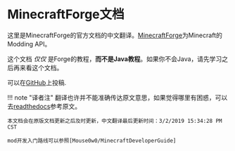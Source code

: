 MinecraftForge文档
==================

这里是MinecraftForge的官方文档的中文翻译。[MinecraftForge]为Minecraft的Modding API。

这个文档 _仅仅_ 是Forge的教程，**而不是Java教程**。如果你不会Java，请先学习之后再来看这个文档。

可以在[GitHub]上投稿.

!!! note "译者注"
    翻译也许并不能准确传达原文意思，如果觉得哪里有困惑，可以去[readthedocs]参考原文。

    本文档会在原版文档更新之后及时更新，中文翻译最后更新时间：3/2/2019 15:34:28 PM CST
	
    mod开发入门路线可以参照[Mouse0w0/MinecraftDeveloperGuide]

[MinecraftForge]: http://minecraftforge.net
[GitHub]: https://github.com/MinecraftForge/Documentation
[readthedocs]: http://mcforge.readthedocs.io/
[Mouse0w0/MinecraftDeveloperGuide]: https://github.com/Mouse0w0/MinecraftDeveloperGuide